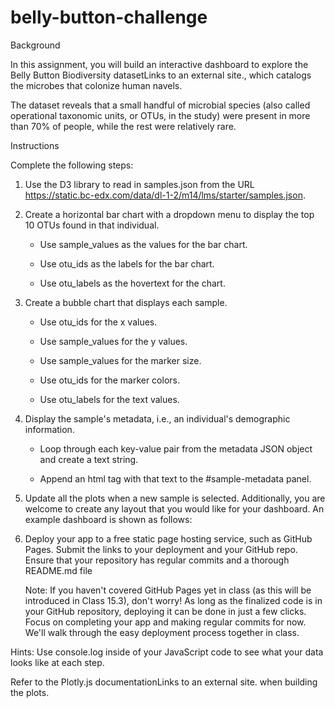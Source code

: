 # belly-button-challenge

Background

In this assignment, you will build an interactive dashboard to explore the Belly Button Biodiversity datasetLinks to an external site., which catalogs the microbes that colonize human navels.

The dataset reveals that a small handful of microbial species (also called operational taxonomic units, or OTUs, in the study) were present in more than 70% of people, while the rest were relatively rare.

Instructions

Complete the following steps:

1. Use the D3 library to read in samples.json from the URL https://static.bc-edx.com/data/dl-1-2/m14/lms/starter/samples.json.

2. Create a horizontal bar chart with a dropdown menu to display the top 10 OTUs found in that individual.

    * Use sample_values as the values for the bar chart.

    * Use otu_ids as the labels for the bar chart.

    * Use otu_labels as the hovertext for the chart.

3. Create a bubble chart that displays each sample.

    * Use otu_ids for the x values.

    * Use sample_values for the y values.

    * Use sample_values for the marker size.

    * Use otu_ids for the marker colors.

    * Use otu_labels for the text values.

4. Display the sample's metadata, i.e., an individual's demographic information.

    * Loop through each key-value pair from the metadata JSON object and create a text string.

    * Append an html tag with that text to the #sample-metadata panel.

5. Update all the plots when a new sample is selected. Additionally, you are welcome to create any layout that you would like for your dashboard. An example dashboard is shown as follows:

6. Deploy your app to a free static page hosting service, such as GitHub Pages. Submit the links to your deployment and your GitHub repo. Ensure that your repository has regular commits and a thorough README.md file

    Note: If you haven't covered GitHub Pages yet in class (as this will be introduced in Class 15.3), don't worry! As long as the finalized code is in your GitHub repository,                  deploying it can be done in just a few clicks. Focus on completing your app and making regular commits for now. We'll walk through the easy deployment process together in             class.
   
Hints: 
  Use console.log inside of your JavaScript code to see what your data looks like at each step.

  Refer to the Plotly.js documentationLinks to an external site. when building the plots.
